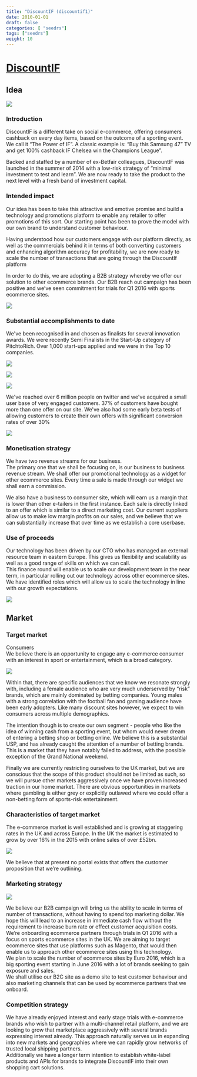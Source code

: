 ```yaml
---
title: "DiscountIF (discountif1)"
date: 2010-01-01
draft: false
categories: [ "seedrs"]
tags: ["seedrs"]
weight: 10
---
```


# [DiscountIF](https://www.seedrs.com/discountif1)

## Idea

![](/img/seedrs/uploads/startup/section_image/image/6415/extgi6s3cdf0oof0j4kzw27r3azx6jc/Top.png?rect=0%2C11%2C1180%2C500&w=600&fit=clip&s=4611f34a20cf802b14468a04447d81e4)

### Introduction

DiscountIF is a different take on social e-commerce, offering consumers cashback on every day items, based on the outcome of a sporting event. We call it “The Power of IF”. A classic example is: “Buy this Samsung 47” TV and get 100% cashback IF Chelsea win the Champions League”.

Backed and staffed by a number of ex-Betfair colleagues, DiscountIF was launched in the summer of 2014 with a low-risk strategy of “minimal investment to test and learn”. We are now ready to take the product to the next level with a fresh band of investment capital.

### Intended impact

Our idea has been to take this attractive and emotive promise and build a technology and promotions platform to enable any retailer to offer promotions of this sort. Our starting point has been to prove the model with our own brand to understand customer behaviour.

Having understood how our customers engage with our platform directly, as well as the commercials behind it in terms of both converting customers and enhancing algorithm accuracy for profitability, we are now ready to scale the number of transactions that are going through the DiscountIf platform

In order to do this, we are adopting a B2B strategy whereby we offer our solution to other ecommerce brands. Our B2B reach out campaign has been positive and we’ve seen commitment for trials for Q1 2016 with sports ecommerce sites.

![](/img/seedrs/uploads/startup/section_image/image/6416/gt0qlbe47homrc5cgnv20ykcog79jp3/02.png?rect=0%2C0%2C1200%2C628&w=600&fit=clip&s=9ba29f80dd89f15fa8dd05d18b31c550)

### Substantial accomplishments to date

We've been recognised in and chosen as finalists for several innovation awards. We were recently Semi Finalists in the Start-Up category of PitchtoRich. Over 1,000 start-ups applied and we were in the Top 10 companies.

![](/img/seedrs/uploads/startup/section_image/image/6417/jxsmd9s2q0dparz2fzdq8mi019mpyom/PitchToRich.png?rect=0%2C0%2C1070%2C200&w=600&fit=clip&s=4855070d59d7bb57b17778c19f48992d)

![](/img/seedrs/uploads/startup/section_image/image/6418/493t4ex8q3f4ewhabj9jmk355vw82a8/Guiliana.png?rect=0%2C0%2C1120%2C600&w=600&fit=clip&s=68686444f99971a76ff727cc39a486d3)

![](/img/seedrs/uploads/startup/section_image/image/6419/6wc0tq05rxyffc0ux2wnbv2gkbws2ow/Erica_Testimonials.png?rect=0%2C0%2C1120%2C592&w=600&fit=clip&s=4523183cdd4574e551ffc198cec8ff04)

We've reached over 6 million people on twitter and we've acquired a small user base of very engaged customers. 37% of customers have bought more than one offer on our site. We've also had some early beta tests of allowing customers to create their own offers with significant conversion rates of over 30%

![](/img/seedrs/uploads/startup/section_image/image/6420/8u2i0n686wvz20qfwlf6jfbs2xn3lj0/LeeKeys_Testimonial.png?rect=76%2C48%2C1721%2C390&w=600&fit=clip&s=0d1b2896656b0b194745a582f3f01380)

### Monetisation strategy

We have two revenue streams for our business. <br>The primary one that we shall be focusing on, is our business to business revenue stream. We shall offer our promotional technology as a widget for other ecommerce sites. Every time a sale is made through our widget we shall earn a commission.

We also have a business to consumer site, which will earn us a margin that is lower than other e-tailers in the first instance. Each sale is directly linked to an offer which is similar to a direct marketing cost. Our current suppliers allow us to make low margin profits on our sales, and we believe that we can substantially increase that over time as we establish a core userbase.

### Use of proceeds

Our technology has been driven by our CTO who has managed an external resource team in eastern Europe. This gives us flexibility and scalability as well as a good range of skills on which we can call. <br>This finance round will enable us to scale our development team in the near term, in particular rolling out our technology across other ecommerce sites. We have identified roles which will allow us to scale the technology in line with our growth expectations.

![](/img/seedrs/uploads/startup/section_image/image/6421/3ohlk5fkn5ph3st62y5d6or0tzgwfkq/SecondImage.png?rect=0%2C10%2C1920%2C809&w=600&fit=clip&s=8e05e51dc8510e5f74e571bac85a45e2)

## Market

### Target market

Consumers <br>We believe there is an opportunity to engage any e-commerce consumer with an interest in sport or entertainment, which is a broad category.

![](https://seedrs.imgix.net/uploads/startup/section_image/image/6422/54q1kgrah48sedhq9z6khyx1a8yr71q/Events.png?rect=3%2C0%2C996%2C400&w=600&fit=clip&s=47108d466d48121af0f6cd144852ee8e)

Within that, there are specific audiences that we know we resonate strongly with, including a female audience who are very much underserved by “risk” brands, which are mainly dominated by betting companies. Young males with a strong correlation with the football fan and gaming audience have been early adopters. Like many discount sites however, we expect to win consumers across multiple demographics.

The intention though is to create our own segment - people who like the idea of winning cash from a sporting event, but whom would never dream of entering a betting shop or betting online. We believe this is a substantial USP, and has already caught the attention of a number of betting brands. This is a market that they have notably failed to address, with the possible exception of the Grand National weekend.

Finally we are currently restricting ourselves to the UK market, but we are conscious that the scope of this product should not be limited as such, so we will pursue other markets aggressively once we have proven increased traction in our home market. There are obvious opportunities in markets where gambling is either grey or explicitly outlawed where we could offer a non-betting form of sports-risk entertainment.

### Characteristics of target market

The e-commerce market is well established and is growing at staggering rates in the UK and across Europe. In the UK the market is estimated to grow by over 16% in the 2015 with online sales of over £52bn.

![](https://seedrs.imgix.net/uploads/startup/section_image/image/6423/il7af26063xhdzho37y6iduo5do19ch/UK_Retail_Market.png?rect=32%2C69%2C1702%2C668&w=600&fit=clip&s=8c0485f23310c13700ab8f02104ce9f0)

We believe that at present no portal exists that offers the customer proposition that we’re outlining.

### Marketing strategy

![](https://seedrs.imgix.net/uploads/startup/section_image/image/6424/6099eakxm2p10ozky0kojcjkey7rvgt/Jessica_Testimonial.png?rect=0%2C0%2C1116%2C596&w=600&fit=clip&s=7e7e12172a3db603b82908c5e4e8e79b)

We believe our B2B campaign will bring us the ability to scale in terms of number of transactions, without having to spend top marketing dollar. We hope this will lead to an increase in immediate cash flow without the requirement to increase burn rate or effect customer acquisition costs. <br>We’re onboarding ecommerce partners through trials in Q1 2016 with a focus on sports ecommerce sites in the UK. We are aiming to target ecommerce sites that use platforms such as Magento, that would then enable us to approach other ecommerce sites using this technology. <br>We plan to scale the number of ecommerce sites by Euro 2016, which is a big sporting event starting in June 2016 with a lot of brands seeking to gain exposure and sales. <br>We shall utilise our B2C site as a demo site to test customer behaviour and also marketing channels that can be used by ecommerce partners that we onboard.

### Competition strategy

We have already enjoyed interest and early stage trials with e-commerce brands who wish to partner with a multi-channel retail platform, and we are looking to grow that marketplace aggressively with several brands expressing interest already. This approach naturally serves us in expanding into new markets and geographies where we can rapidly grow networks of trusted local shipping partners. <br>Additionally we have a longer term intention to establish white-label products and APIs for brands to integrate DiscountIF into their own shopping cart solutions.

